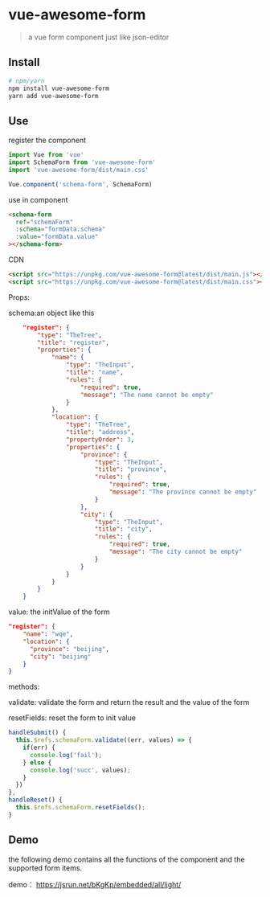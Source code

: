# vue-awesome-form

> a vue form component just like json-editor

## Install

``` bash
# npm/yarn
npm install vue-awesome-form 
yarn add vue-awesome-form
```

## Use

register the component
``` js
import Vue from 'vue'
import SchemaForm from 'vue-awesome-form'
import 'vue-awesome-form/dist/main.css'

Vue.component('schema-form', SchemaForm)
```

use in component
```html
<schema-form
  ref="schemaForm"
  :schema="formData.schema"
  :value="formData.value"
></schema-form>
```

CDN
```html
<script src="https://unpkg.com/vue-awesome-form@latest/dist/main.js"></script>
<script src="https://unpkg.com/vue-awesome-form@latest/dist/main.css"></script>
```

Props:

schema:an object like this

```json
    "register": {
        "type": "TheTree",
        "title": "register",
        "properties": {
            "name": {
                "type": "TheInput",
                "title": "name",
                "rules": {
                    "required": true,
                    "message": "The name cannot be empty"
                }
            },
            "location": {
                "type": "TheTree",
                "title": "address",
                "propertyOrder": 3,
                "properties": {
                    "province": {
                        "type": "TheInput",
                        "title": "province",
                        "rules": {
                            "required": true,
                            "message": "The province cannot be empty"
                        }
                    },
                    "city": {
                        "type": "TheInput",
                        "title": "city",
                        "rules": {
                            "required": true,
                            "message": "The city cannot be empty"
                        }
                    }
                }
            }
        }
    }
```

value: the initValue of the form

```json
"register": {
    "name": "wqe",
    "location": {
      "province": "beijing",
      "city": "beijing"
    }
}
```

methods:

validate: validate the form and return the result and the value of the form

resetFields: reset the form to init value

```js
handleSubmit() {
  this.$refs.schemaForm.validate((err, values) => {
    if(err) {
      console.log('fail');
    } else {
      console.log('succ', values);
    }
  })
},
handleReset() {
  this.$refs.schemaForm.resetFields();
}
```

## Demo

the following demo contains all the functions of the component and the supported form items.

demo： <https://jsrun.net/bKgKp/embedded/all/light/>
